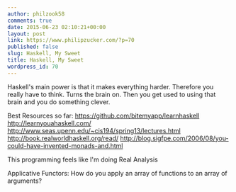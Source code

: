 ```yaml
---
author: philzook58
comments: true
date: 2015-06-23 02:10:21+00:00
layout: post
link: https://www.philipzucker.com/?p=70
published: false
slug: Haskell, My Sweet
title: Haskell, My Sweet
wordpress_id: 70
---
```


Haskell's main power is that it makes everything harder. Therefore you really have to think. Turns the brain on. Then you get used to using that brain and you do something clever.

Best Resources so far:
https://github.com/bitemyapp/learnhaskell
http://learnyouahaskell.com/
http://www.seas.upenn.edu/~cis194/spring13/lectures.html
http://book.realworldhaskell.org/read/
http://blog.sigfpe.com/2006/08/you-could-have-invented-monads-and.html

This programming feels like I'm doing Real Analysis

Applicative Functors: How do you apply an array of functions to an array of arguments?


